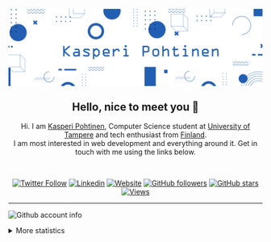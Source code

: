 <p align="center">
    <img align="center" alt="visitors" src="./profile_animation.svg" />
</p>

<div align="center">
    
## Hello, nice to meet you 👋
    
Hi. I am [Kasperi Pohtinen](https://www.kassq.dev), Computer Science student at [University of Tampere](https://www.tuni.fi/en) and tech enthusiast from
[Finland](https://en.wikipedia.org/wiki/Finland). <br/>I am most interested in web development and everything around it. Get in touch with me using the links below.
    
<br/>
    
[![Twitter Follow](https://img.shields.io/twitter/follow/KPohtinen?style=flat&colorA=225fb2&colorB=225fb2&logo=twitter&logoColor=white)](https://twitter.com/intent/follow?screen_name=KPohtinen)
[![Linkedin](https://img.shields.io/badge/LinkedIn-0077B5?style=for-the-badge&logo=linkedin&logoColor=white&style=flat&color=225fb2)](https://www.linkedin.com/in/kasperi-pohtinen-41273a204/)
[![Website](https://img.shields.io/badge/kassq.dev--green?style=flat&colorA=225fb2&colorB=225fb2&logo=google%20chrome&logoColor=white)](https://www.kassq.dev/)
[![GitHub followers](https://img.shields.io/github/followers/KasperiP?style=flat&colorA=225fb2&colorB=225fb2&label=Follow)](https://github.com/KasperiP)
[![GitHub stars](https://img.shields.io/github/stars/KasperiP?style=flat&colorA=225fb2&colorB=225fb2)](https://github.com/KasperiP)
[![Views](https://komarev.com/ghpvc/?username=KasperiP&color=225fb2)](https://www.kassq.dev/)
</div>

<hr>

![Github account info](https://metrics.lecoq.io/KasperiP?template=classic&config.timezone=Finland)

<details><summary>More statistics</summary>

![Github statistics](https://github-readme-stats.vercel.app/api?username=KasperiP&show_icons=true)

![Used languages](https://github-readme-stats.vercel.app/api/top-langs/?username=KasperiP&layout=compact)

</details>
